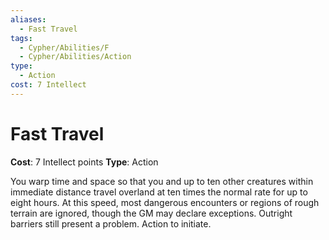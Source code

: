 ```yaml
---
aliases:
  - Fast Travel
tags:
  - Cypher/Abilities/F
  - Cypher/Abilities/Action
type:
  - Action
cost: 7 Intellect
---
```


# Fast Travel

**Cost**: 7 Intellect points
**Type**: Action

You warp time and space so that you and up to ten other creatures within immediate distance travel overland at ten times the normal rate for up to eight hours. At this speed, most dangerous encounters or regions of rough terrain are ignored, though the GM may declare exceptions. Outright barriers still present a problem. Action to initiate.
